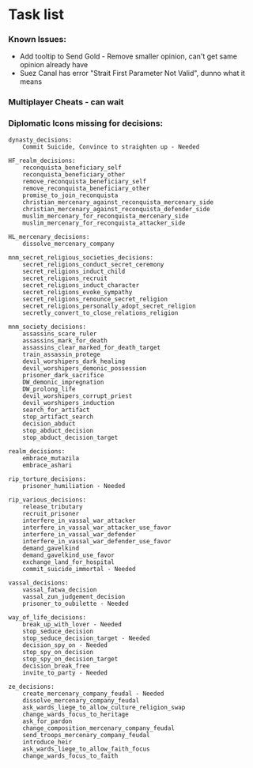 # Task list
### Known Issues:
- Add tooltip to Send Gold - Remove smaller opinion, can't get same opinion already have
- Suez Canal has error "Strait First Parameter Not Valid", dunno what it means
### Multiplayer Cheats - can wait
### Diplomatic Icons missing for decisions: 

	dynasty_decisions:
		Commit Suicide, Convince to straighten up - Needed
		
	HF_realm_decisions:
		reconquista_beneficiary_self
		reconquista_beneficiary_other
		remove_reconquista_beneficiary_self
		remove_reconquista_beneficiary_other
		promise_to_join_reconquista
		christian_mercenary_against_reconquista_mercenary_side
		christian_mercenary_against_reconquista_defender_side
		muslim_mercenary_for_reconquista_mercenary_side
		muslim_mercenary_for_reconquista_attacker_side
		
	HL_mercenary_decisions:
		dissolve_mercenary_company
		
	mnm_secret_religious_societies_decisions:
		secret_religions_conduct_secret_ceremony
		secret_religions_induct_child
		secret_religions_recruit
		secret_religions_induct_character
		secret_religions_evoke_sympathy
		secret_religions_renounce_secret_religion
		secret_religions_personally_adopt_secret_religion
		secretly_convert_to_close_relations_religion
		
	mnm_society_decisions:
		assassins_scare_ruler
		assassins_mark_for_death
		assassins_clear_marked_for_death_target
		train_assassin_protege
		devil_worshipers_dark_healing
		devil_worshipers_demonic_possession
		prisoner_dark_sacrifice
		DW_demonic_impregnation
		DW_prolong_life
		devil_worshipers_corrupt_priest
		devil_worshipers_induction
		search_for_artifact
		stop_artifact_search
		decision_abduct
		stop_abduct_decision
		stop_abduct_decision_target
		
	realm_decisions:
		embrace_mutazila
		embrace_ashari
		
	rip_torture_decisions:
		prisoner_humiliation - Needed
		
	rip_various_decisions:
		release_tributary
		recruit_prisoner
		interfere_in_vassal_war_attacker
		interfere_in_vassal_war_attacker_use_favor
		interfere_in_vassal_war_defender
		interfere_in_vassal_war_defender_use_favor
		demand_gavelkind
		demand_gavelkind_use_favor
		exchange_land_for_hospital
		commit_suicide_immortal - Needed
		
	vassal_decisions:
		vassal_fatwa_decision
		vassal_zun_judgement_decision
		prisoner_to_oubilette - Needed
		
	way_of_life_decisions:
		break_up_with_lover - Needed
		stop_seduce_decision
		stop_seduce_decision_target - Needed
		decision_spy_on - Needed
		stop_spy_on_decision
		stop_spy_on_decision_target
		decision_break_free
		invite_to_party - Needed
		
	ze_decisions:
		create_mercenary_company_feudal - Needed
		dissolve_mercenary_company_feudal
		ask_wards_liege_to_allow_culture_religion_swap
		change_wards_focus_to_heritage
		ask_for_pardon
		change_composition_mercenary_company_feudal
		send_troops_mercenary_company_feudal
		introduce_heir
		ask_wards_liege_to_allow_faith_focus
		change_wards_focus_to_faith
